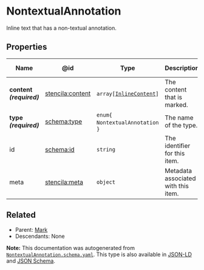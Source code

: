 # NontextualAnnotation

Inline text that has a non-textual annotation.

## Properties

| Name                     | @id                                                         | Type                                               | Description                         | Inherited from        |
| ------------------------ | ----------------------------------------------------------- | -------------------------------------------------- | ----------------------------------- | --------------------- |
| **content _(required)_** | [stencila:content](https://schema.stenci.la/content.jsonld) | `array[`​[`InlineContent`](./InlineContent.md)​`]` | The content that is marked.         | [Mark](./Mark.md)     |
| **type _(required)_**    | [schema:type](https://schema.org/type)                      | `enum{`​`NontextualAnnotation`​`}`                 | The name of the type.               | [Entity](./Entity.md) |
| id                       | [schema:id](https://schema.org/id)                          | `string`                                           | The identifier for this item.       | [Entity](./Entity.md) |
| meta                     | [stencila:meta](https://schema.stenci.la/meta.jsonld)       | `object`                                           | Metadata associated with this item. | [Entity](./Entity.md) |

## Related

-   Parent: [Mark](./Mark.md)
-   Descendants: None

**Note:** This documentation was autogenerated from [`NontextualAnnotation.schema.yaml`](https://github.com/stencila/schema/blob/master/schema/NontextualAnnotation.schema.yaml). This type is also available in [JSON-LD](https://schema.stenci.la/NontextualAnnotation.jsonld) and [JSON Schema](https://schema.stenci.la/NontextualAnnotation.schema.json).
